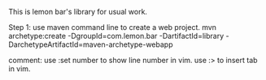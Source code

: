 This is lemon bar's library for usual work.

Step 1: use maven command line to create a web project.
	mvn archetype:create -DgroupId=com.lemon.bar -DartifactId=library -DarchetypeArtifactId=maven-archetype-webapp

comment: 
	use :set number to show line number in vim.
	use :> to insert tab in vim.


